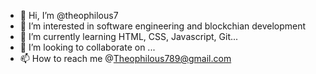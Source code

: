 - 👋 Hi, I’m @theophilous7
- 👀 I’m interested in software engineering and blockchian development 
- 🌱 I’m currently learning HTML, CSS, Javascript, Git...
- 💞️ I’m looking to collaborate on ...
- 📫 How to reach me @Theophilous789@gmail.com 

<!---
theophilous7/theophilous7 is a ✨ special ✨ repository because its `README.md` (this file) appears on your GitHub profile.
You can click the Preview link to take a look at your changes.
--->
